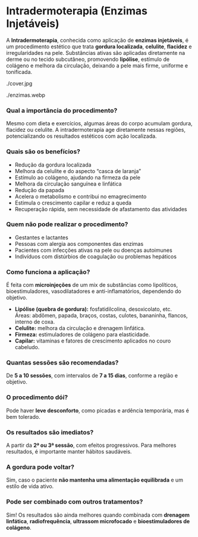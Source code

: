 <!-- title:start -->
# Intradermoterapia (Enzimas Injetáveis)
<!-- title:end -->

<!-- subtitle:start -->

<!-- subtitle:end -->

<!-- description:start -->
A **Intradermoterapia**, conhecida como aplicação de **enzimas injetáveis**, é um procedimento estético que trata **gordura localizada**, **celulite**, **flacidez** e irregularidades na pele. Substâncias ativas são aplicadas diretamente na derme ou no tecido subcutâneo, promovendo **lipólise**, estímulo de colágeno e melhora da circulação, deixando a pele mais firme, uniforme e tonificada.
<!-- description:end -->

<!-- cover:start -->
./cover.jpg
<!-- cover:end -->

<!-- photo1:start -->
./enzimas.webp
<!-- photo1:end -->

<!-- photo2:start -->

<!-- photo2:end -->

<!-- faq:start -->
### Qual a importância do procedimento?
Mesmo com dieta e exercícios, algumas áreas do corpo acumulam gordura, flacidez ou celulite. A intradermoterapia age diretamente nessas regiões, potencializando os resultados estéticos com ação localizada.
<!-- faq:end -->

<!-- faq:start -->
### Quais são os benefícios?
- Redução da gordura localizada  
- Melhora da celulite e do aspecto “casca de laranja”  
- Estímulo ao colágeno, ajudando na firmeza da pele  
- Melhora da circulação sanguínea e linfática  
- Redução da papada  
- Acelera o metabolismo e contribui no emagrecimento  
- Estimula o crescimento capilar e reduz a queda  
- Recuperação rápida, sem necessidade de afastamento das atividades
<!-- faq:end -->

<!-- faq:start -->
### Quem não pode realizar o procedimento?
- Gestantes e lactantes  
- Pessoas com alergia aos componentes das enzimas  
- Pacientes com infecções ativas na pele ou doenças autoimunes  
- Indivíduos com distúrbios de coagulação ou problemas hepáticos
<!-- faq:end -->

<!-- faq:start -->
### Como funciona a aplicação?
É feita com **microinjeções** de um mix de substâncias como lipolíticos, bioestimuladores, vasodilatadores e anti-inflamatórios, dependendo do objetivo.

- **Lipólise (quebra de gordura):** fosfatidilcolina, desoxicolato, etc.  
  Áreas: abdômen, papada, braços, costas, culotes, bananinha, flancos, interno de coxa.
- **Celulite:** melhora da circulação e drenagem linfática.
- **Firmeza:** estimuladores de colágeno para elasticidade.
- **Capilar:** vitaminas e fatores de crescimento aplicados no couro cabeludo.
<!-- faq:end -->

<!-- faq:start -->
### Quantas sessões são recomendadas?
De **5 a 10 sessões**, com intervalos de **7 a 15 dias**, conforme a região e objetivo.
<!-- faq:end -->

<!-- faq:start -->
### O procedimento dói?
Pode haver **leve desconforto**, como picadas e ardência temporária, mas é bem tolerado.
<!-- faq:end -->

<!-- faq:start -->
### Os resultados são imediatos?
A partir da **2ª ou 3ª sessão**, com efeitos progressivos. Para melhores resultados, é importante manter hábitos saudáveis.
<!-- faq:end -->

<!-- faq:start -->
### A gordura pode voltar?
Sim, caso o paciente **não mantenha uma alimentação equilibrada** e um estilo de vida ativo.
<!-- faq:end -->

<!-- faq:start -->
### Pode ser combinado com outros tratamentos?
Sim! Os resultados são ainda melhores quando combinada com **drenagem linfática**, **radiofrequência**, **ultrassom microfocado** e **bioestimuladores de colágeno**.
<!-- faq:end -->
